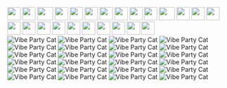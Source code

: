 <div>
    <img src="https://cultofthepartyparrot.com/parrots/hd/githubparrot.gif" width="30" height="30"/>
    <img src="https://cultofthepartyparrot.com/flags/hd/indiaparrot.gif" width="30" height="30"/>
    <img src="https://cultofthepartyparrot.com/parrots/asyncparrot.gif" width="36" height="30"/>
    <img src="https://cultofthepartyparrot.com/parrots/hd/exceptionallyfastparrot.gif" width="30" height="30"/>
    <img src="https://cultofthepartyparrot.com/parrots/hd/60fpsparrot.gif" width="30" height="30"/>
    <img src="https://cultofthepartyparrot.com/parrots/hd/jumpingparrot.gif" width="30" height="30"/>
    <img src="https://cultofthepartyparrot.com/parrots/hd/opensourceparrot.gif" width="30" height="30"/>
    <img src="https://cultofthepartyparrot.com/parrots/hd/dealwithitnowparrot.gif" width="30" height="30"/>
    <img src="https://cultofthepartyparrot.com/parrots/hd/hypnoparrotlight.gif" width="30" height="30"/>
    <img src="https://cultofthepartyparrot.com/parrots/databaseparrot.gif" width="30" height="30"/>
    <img src="https://cultofthepartyparrot.com/parrots/fixparrot.gif" width="36" height="30"/>
    <img src="https://cultofthepartyparrot.com/parrots/hd/laptop_parrot.gif" width="30" height="30"/>
    <img src="https://cultofthepartyparrot.com/parrots/hd/spinningparrot.gif" width="30" height="30"/>
    <img src="https://cultofthepartyparrot.com/parrots/hd/levitationparrot.gif" width="30" height="30"/>
    <img src="https://cultofthepartyparrot.com/parrots/hd/meldparrot.gif" width="30" height="30"/>
    <img src="https://cultofthepartyparrot.com/parrots/slomoparrot.gif" width="30" height="30"/>
    <img src="https://cultofthepartyparrot.com/parrots/hd/moonwalkingparrot.gif" width="30" height="30"/>
    <img src="https://cultofthepartyparrot.com/parrots/hd/stableparrot.gif" width="30" height="30"/>
    <img src="https://cultofthepartyparrot.com/parrots/hd/scienceparrot.gif" width="30" height="30"/>
    <img src="https://cultofthepartyparrot.com/parrots/hd/pirateparrot.gif" width="30" height="30"/>
    <img src="https://cultofthepartyparrot.com/parrots/hd/footballparrot.gif" width="30" height="30"/>
    <img src="https://cultofthepartyparrot.com/parrots/hd/illuminatiparrot.gif" width="30" height="30"/>
    <img src="https://cultofthepartyparrot.com/parrots/hd/hypnoparrotdark.gif" width="30" height="30"/>
    <img src="https://cultofthepartyparrot.com/parrots/hd/mustacheparrot.gif" width="30" height="30"/>
</div>

<div>
    <img src="/guests/hd/vibepartycat.gif" class="lazy" data-src="/guests/hd/vibepartycat.gif" alt="Vibe Party Cat">
    <img src="/guests/hd/vibepartycat.gif" class="lazy" data-src="/guests/hd/vibepartycat.gif" alt="Vibe Party Cat">
    <img src="/guests/hd/vibepartycat.gif" class="lazy" data-src="/guests/hd/vibepartycat.gif" alt="Vibe Party Cat">
    <img src="/guests/hd/vibepartycat.gif" class="lazy" data-src="/guests/hd/vibepartycat.gif" alt="Vibe Party Cat">
    <img src="/guests/hd/vibepartycat.gif" class="lazy" data-src="/guests/hd/vibepartycat.gif" alt="Vibe Party Cat">
    <img src="/guests/hd/vibepartycat.gif" class="lazy" data-src="/guests/hd/vibepartycat.gif" alt="Vibe Party Cat">
    <img src="/guests/hd/vibepartycat.gif" class="lazy" data-src="/guests/hd/vibepartycat.gif" alt="Vibe Party Cat">
    <img src="/guests/hd/vibepartycat.gif" class="lazy" data-src="/guests/hd/vibepartycat.gif" alt="Vibe Party Cat">
    <img src="/guests/hd/vibepartycat.gif" class="lazy" data-src="/guests/hd/vibepartycat.gif" alt="Vibe Party Cat">
    <img src="/guests/hd/vibepartycat.gif" class="lazy" data-src="/guests/hd/vibepartycat.gif" alt="Vibe Party Cat">
    <img src="/guests/hd/vibepartycat.gif" class="lazy" data-src="/guests/hd/vibepartycat.gif" alt="Vibe Party Cat">
    <img src="/guests/hd/vibepartycat.gif" class="lazy" data-src="/guests/hd/vibepartycat.gif" alt="Vibe Party Cat">
    <img src="/guests/hd/vibepartycat.gif" class="lazy" data-src="/guests/hd/vibepartycat.gif" alt="Vibe Party Cat">
    <img src="/guests/hd/vibepartycat.gif" class="lazy" data-src="/guests/hd/vibepartycat.gif" alt="Vibe Party Cat">
    <img src="/guests/hd/vibepartycat.gif" class="lazy" data-src="/guests/hd/vibepartycat.gif" alt="Vibe Party Cat">
    <img src="/guests/hd/vibepartycat.gif" class="lazy" data-src="/guests/hd/vibepartycat.gif" alt="Vibe Party Cat">
    <img src="/guests/hd/vibepartycat.gif" class="lazy" data-src="/guests/hd/vibepartycat.gif" alt="Vibe Party Cat">
    <img src="/guests/hd/vibepartycat.gif" class="lazy" data-src="/guests/hd/vibepartycat.gif" alt="Vibe Party Cat">
    <img src="/guests/hd/vibepartycat.gif" class="lazy" data-src="/guests/hd/vibepartycat.gif" alt="Vibe Party Cat">
    <img src="/guests/hd/vibepartycat.gif" class="lazy" data-src="/guests/hd/vibepartycat.gif" alt="Vibe Party Cat">
    <img src="/guests/hd/vibepartycat.gif" class="lazy" data-src="/guests/hd/vibepartycat.gif" alt="Vibe Party Cat">
    <img src="/guests/hd/vibepartycat.gif" class="lazy" data-src="/guests/hd/vibepartycat.gif" alt="Vibe Party Cat">
    <img src="/guests/hd/vibepartycat.gif" class="lazy" data-src="/guests/hd/vibepartycat.gif" alt="Vibe Party Cat">
    <img src="/guests/hd/vibepartycat.gif" class="lazy" data-src="/guests/hd/vibepartycat.gif" alt="Vibe Party Cat">
</div>
